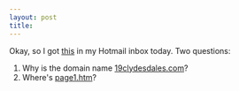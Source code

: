 ```yaml
---
layout: post
title: 
---
```


Okay, so I got <a href="breast.html">this</a> in my Hotmail inbox today. Two questions:

<ol>
<li>
Why is the domain name <a href="19clydesdales.jpg">19clydesdales.com</a>?

<li>
Where's <a href="http://www.19clydesdales.com/page1.htm">page1.htm</a>?

</ol>
